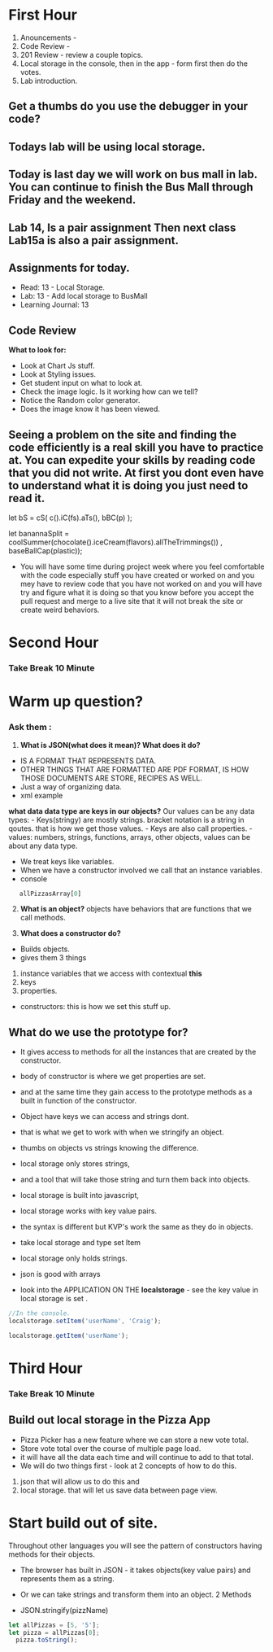 # First Hour

1. Anouncements -
2. Code Review - 
3. 201 Review - review a couple topics.
4. Local storage in the console, then in the app - form first then do the votes.  
5. Lab introduction. 

## Get a thumbs do you use the debugger in your code? 
## Todays lab will be using local storage. 
## Today is last day we will work on bus mall in lab. You can continue to finish the Bus Mall through Friday and the weekend. 
## Lab 14, Is a pair assignment Then next class Lab15a is also a pair assignment.


## Assignments for today. 
- Read: 13 - Local Storage. 
- Lab: 13 - Add local storage to BusMall
- Learning Journal: 13



## Code Review
**What to look for:**
- Look at Chart Js stuff. 
- Look at Styling issues. 
- Get student input on what to look at. 
- Check the image logic. Is it working how can we tell? 
- Notice the Random color generator. 
- Does the image know it has been viewed. 

## Seeing a problem on the site and finding the code efficiently is a real skill you have to practice at. You can expedite your skills by reading code that you did not write. At first you dont even have to understand what it is doing you just need to read it. 

let bS = cS(    c().iC(fs).aTs(),     bBC(p)    );

let banannaSplit = coolSummer(chocolate().iceCream(flavors).allTheTrimmings()) , baseBallCap(plastic));

- You will have some time during project week where you feel comfortable with the code especially stuff you have created or worked on and you mey have to review code that you have not worked on and you will have try and figure what it is doing so that you know before you accept the pull request and merge to a live site that it will not break the site or create weird behaviors. 














# Second Hour
### Take Break 10 Minute

# Warm up question? 
### Ask them : 
1. **What is JSON(what does it mean)? What does it do?** 
- IS A FORMAT THAT REPRESENTS DATA. 
- OTHER THINGS THAT ARE FORMATTED ARE PDF FORMAT, IS HOW THOSE DOCUMENTS ARE STORE, RECIPES     AS WELL. 
- Just a way of organizing data. 
- xml example 

 **what data data type are keys in our objects?** 
Our values can be any data types:
    - Keys(stringy) are mostly strings. bracket notation is a string in qoutes. that is how we get those values. 
    - Keys are also call properties. 
    - values: numbers, strings, functions, arrays, other objects, values can be about any data type. 
- We treat keys like variables. 
- When we have a constructor involved we call that an instance variables. 
- console 
```js
   allPizzasArray[0]
```

2. **What is an object?** 
objects have behaviors that are functions that we call methods. 



3. **What does a constructor do?**
- Builds objects. 
- gives them 3 things
1. instance variables that we access with contextual **this**
2. keys
3. properties. 

- constructors: this is how we set this stuff up. 


## What do we use the prototype for? 
- It gives access to methods for all the instances that are created by the constructor.
- body of constructor is where we get properties are set. 
- and at the same time they gain access to the prototype methods as a built in function of the constructor. 

- Object have keys we can access and strings dont. 
- that is what we get to work with when we stringify an object. 
- thumbs on objects vs strings knowing the difference. 
- local storage only stores strings, 
- and a tool that will take those string and turn them back into objects. 
- local storage is built into javascript, 
- local storage works with key value pairs. 
- the syntax is different but KVP's work the same as they do in objects. 
- take local storage and type set Item
- local storage only holds strings. 
- json is good with arrays 

- look into the APPLICATION ON THE **localstorage** - see the key value in local storage is set .
```js
//In the console. 
localstorage.setItem('userName', 'Craig');
```
```js
localstorage.getItem('userName');
```










# Third Hour
### Take Break 10 Minute

## Build out local storage in the Pizza App
- Pizza Picker has a new feature where we can store a new vote total. 
- Store vote total over the course of multiple page load. 
- it will have all the data each time and will continue to add to that total. 
- We will do two things first - look at 2 concepts of how to do this. 
1. json that will allow us to do this and 
2. local storage.  that will let us save data between page view. 

# Start build out of site. 
Throughout other languages you will see the pattern of constructors having methods for their objects. 
- The browser has built in JSON - it takes objects(key value pairs) and represents them as a string. 
- Or we can take strings and transform them into an object. 
2 Methods 

- JSON.stringify(pizzName)
```js
let allPizzas = [5, '5'];
let pizza = allPizzas[0];
  pizza.toString();
```


























